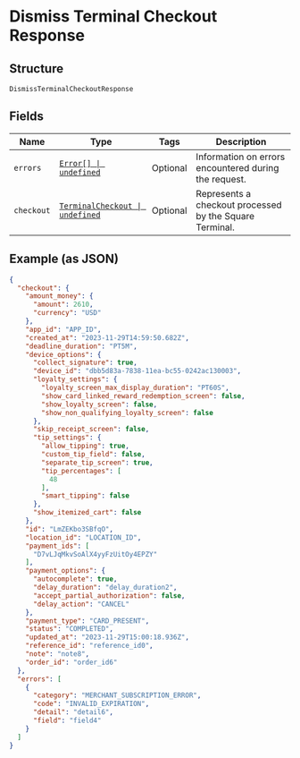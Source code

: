
# Dismiss Terminal Checkout Response

## Structure

`DismissTerminalCheckoutResponse`

## Fields

| Name | Type | Tags | Description |
|  --- | --- | --- | --- |
| `errors` | [`Error[] \| undefined`](../../doc/models/error.md) | Optional | Information on errors encountered during the request. |
| `checkout` | [`TerminalCheckout \| undefined`](../../doc/models/terminal-checkout.md) | Optional | Represents a checkout processed by the Square Terminal. |

## Example (as JSON)

```json
{
  "checkout": {
    "amount_money": {
      "amount": 2610,
      "currency": "USD"
    },
    "app_id": "APP_ID",
    "created_at": "2023-11-29T14:59:50.682Z",
    "deadline_duration": "PT5M",
    "device_options": {
      "collect_signature": true,
      "device_id": "dbb5d83a-7838-11ea-bc55-0242ac130003",
      "loyalty_settings": {
        "loyalty_screen_max_display_duration": "PT60S",
        "show_card_linked_reward_redemption_screen": false,
        "show_loyalty_screen": false,
        "show_non_qualifying_loyalty_screen": false
      },
      "skip_receipt_screen": false,
      "tip_settings": {
        "allow_tipping": true,
        "custom_tip_field": false,
        "separate_tip_screen": true,
        "tip_percentages": [
          48
        ],
        "smart_tipping": false
      },
      "show_itemized_cart": false
    },
    "id": "LmZEKbo3SBfqO",
    "location_id": "LOCATION_ID",
    "payment_ids": [
      "D7vLJqMkvSoAlX4yyFzUitOy4EPZY"
    ],
    "payment_options": {
      "autocomplete": true,
      "delay_duration": "delay_duration2",
      "accept_partial_authorization": false,
      "delay_action": "CANCEL"
    },
    "payment_type": "CARD_PRESENT",
    "status": "COMPLETED",
    "updated_at": "2023-11-29T15:00:18.936Z",
    "reference_id": "reference_id0",
    "note": "note8",
    "order_id": "order_id6"
  },
  "errors": [
    {
      "category": "MERCHANT_SUBSCRIPTION_ERROR",
      "code": "INVALID_EXPIRATION",
      "detail": "detail6",
      "field": "field4"
    }
  ]
}
```

